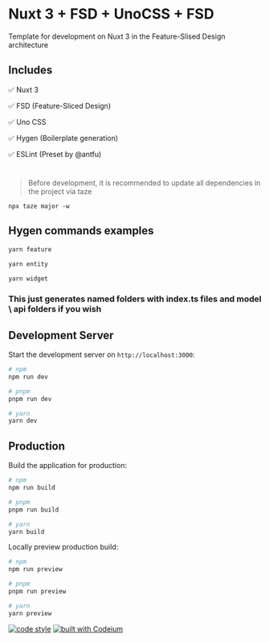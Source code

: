 # Nuxt 3 + FSD + UnoCSS + FSD

Template for development on Nuxt 3 in the Feature-Slised Design architecture

## Includes

✅ Nuxt 3 

✅ FSD (Feature-Sliced Design) 

✅ Uno CSS

✅ Hygen (Boilerplate generation)

✅ ESLint (Preset by @antfu) 

#
> Before development, it is recommended to update all dependencies in the project via taze
```
npx taze major -w
```


## Hygen commands examples 

```bash
yarn feature

yarn entity

yarn widget   
```

### This just generates named folders with index.ts files and model \ api folders if you wish

## Development Server

Start the development server on `http://localhost:3000`:

```bash
# npm
npm run dev

# pnpm
pnpm run dev

# yarn
yarn dev
```

## Production

Build the application for production:

```bash
# npm
npm run build

# pnpm
pnpm run build

# yarn
yarn build
```

Locally preview production build:

```bash
# npm
npm run preview

# pnpm
pnpm run preview

# yarn
yarn preview
```

[![code style](https://antfu.me/badge-code-style.svg)](https://github.com/antfu/eslint-config) [![built with Codeium](https://codeium.com/badges/main)](https://codeium.com)